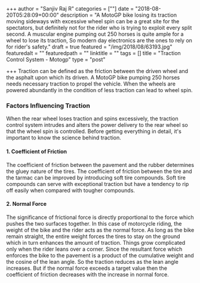 +++
author = "Sanjiv Raj R"
categories = [""]
date = "2018-08-20T05:28:09+00:00"
description = "A MotoGP bike losing its traction moving sideways with excessive wheel spin can be a great site for the spectators, but definitely not for the rider who is trying to exploit every split second. A muscular engine pumping out 250 horses is quite ample for a wheel to lose its traction, So modern day electronics are the ones to rely on for rider's safety."
draft = true
featured = "/img/2018/08/63193.jpg"
featuredalt = ""
featuredpath = ""
linktitle = ""
tags = []
title = "Traction Control System - Motogp"
type = "post"

+++
Traction can be defined as the friction between the driven wheel and the asphalt upon which its driven. A MotoGP bike pumping 250 horses needs necessary traction to propel the vehicle. When the wheels are powered abundantly in the condition of less traction can lead to wheel spin.

### Factors Influencing Traction

When the rear wheel loses traction and spins excessively, the traction control system intrudes and alters the power delivery to the rear wheel so that the wheel spin is controlled. Before getting everything in detail, it's important to know the science behind traction.

#### 1. Coefficient of Friction

The coefficient of friction between the pavement and the rubber determines the gluey nature of the tires. The coefficient of friction between the tire and the tarmac can be improved by introducing soft tire compounds. Soft tire compounds can serve with exceptional traction but have a tendency to rip off easily when compared with tougher compounds.

#### 2. Normal Force

The significance of frictional force is directly proportional to the force which pushes the two surfaces together. In this case of motorcycle riding, the weight of the bike and the rider acts as the normal force. As long as the bike remain straight, the entire weight forces the tires to stay on the ground which in turn enhances the amount of traction. Things grow complicated only when the rider leans over a corner. Since the resultant force which enforces the bike to the pavement is a product of the cumulative weight and the cosine of the lean angle. So the traction reduces as the lean angle increases. But if the normal force exceeds a target value then the coefficient of friction decreases with the increase in normal force.